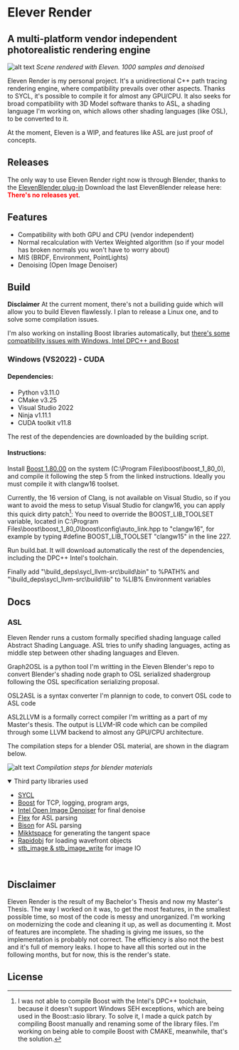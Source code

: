 # Elever Render
## A multi-platform vendor independent photorealistic rendering engine

![alt text](https://i.imgur.com/G7ExwxZ.png)
*Scene rendered with Eleven. 1000 samples and denoised*

Eleven Render is my personal project. It's a unidirectional C++ path tracing rendering engine, where compatibility prevails over other aspects. Thanks to SYCL, it's possible to compile it for almost any GPU/CPU.
It also seeks for broad compatibility with 3D Model software thanks to ASL, a shading language I'm working on, which allows other shading languages (like OSL), to be converted to it.

At the moment, Eleven is a WIP, and features like ASL are just proof of concepts. 


## Releases
The only way to use Eleven Render right now is through Blender, thanks to the [ElevenBlender plug-in](https://github.com/101001000/ElevenBlender) 
Download the last ElevenBlender release here: <span style="color:red">**There's no releases yet**</span>.


## Features

- Compatibility with both GPU and CPU (vendor independent)
- Normal recalculation with Vertex Weighted algorithm (so if your model has broken normals you won't have to worry about)
- MIS (BRDF, Environment, PointLights)
- Denoising (Open Image Denoiser) 

## Build

**Disclaimer** At the current moment, there's not a builiding guide which will allow you to build Eleven flawlessly. I plan to release a Linux one, and to solve some compilation issues.

I'm also working on installing Boost libraries automatically, but [there's some compatibility issues with Windows, Intel DPC++ and Boost](https://github.com/101001000/ElevenRender/issues/7)

### Windows (VS2022) - CUDA

#### Dependencies:

* Python v3.11.0
* CMake v3.25
* Visual Studio 2022
* Ninja v1.11.1
* CUDA toolkit v11.8

The rest of the dependencies are downloaded by the building script.

#### Instructions:

Install [Boost 1.80.00](https://www.boost.org/doc/libs/1_62_0/more/getting_started/windows.html) on the system (C:\Program Files\boost\boost_1_80_0), and compile it following the step 5 from the linked instructions. Ideally you must compile it with clangw16 toolset. 

Currently, the 16 version of Clang, is not available on Visual Studio, so if you want to avoid the mess to setup Visual Studio for clangw16, you can apply this quick dirty patch[^1]:
You need to override the BOOST_LIB_TOOLSET variable, located in C:\Program Files\boost\boost_1_80_0\boost\config\auto_link.hpp to "clangw16", for example by typing #define BOOST_LIB_TOOLSET "clangw15" in the line 227.

Run build.bat. It will download automatically the rest of the dependencies, including the DPC++ Intel's toolchain. 

Finally add "\build\_deps\sycl_llvm-src\build\bin" to %PATH% and "\build\_deps\sycl_llvm-src\build\lib" to %LIB% Environment variables


<!--- If you want to use your own SYCL implementation, you can just run build.bat with an additional argument pointing your sycl_workspace installation.)-->



[^1]: I was not able to compile Boost with the Intel's DPC++ toolchain, because it doesn't support Windows SEH exceptions, which are being used in the Boost::asio library. To solve it, I made a quick patch by compiling Boost manually and renaming some of the library files. I'm working on being able to compile Boost with CMAKE, meanwhile, that's the solution.


## Docs

### ASL
Eleven Render runs a custom formally specified shading language called Abstract Shading Language. ASL tries to unify shading languages, acting as middle step between other shading languages and Eleven.

Graph2OSL is a python tool I'm writting in the Eleven Blender's repo to convert Blender's shading node graph to OSL serialized shadergroup following the OSL specification serializing proposal.

OSL2ASL is a syntax converter I'm plannign to code, to convert OSL code to ASL code

ASL2LLVM is a formally correct compiler I'm writting as a part of my Master's thesis. The output is LLVM-IR code which can be compiled through some LLVM backend to almost any GPU/CPU architecture.



The compilation steps for a blender OSL material, are shown in the diagram below.

![alt text](https://i.imgur.com/sy46de6.png)
*Compilation steps for blender materials*


<details open>
<summary>Third party libraries used</summary>

- [SYCL]() 
- [Boost](https://github.com/boostorg/boost) for TCP, logging, program args, 
- [Intel Open Image Denoiser](https://github.com/OpenImageDenoise/oidn) for final denoise
- [Flex](https://github.com/westes/flex) for ASL parsing
- [Bison](https://github.com/akimd/bison) for ASL parsing
- [Mikktspace](https://github.com/mmikk/MikkTSpace) for generating the tangent space
- [Rapidobj](https://github.com/guybrush77/rapidobj) for loading wavefront objects
- [stb_image & stb_image_write](https://github.com/nothings/stb) for image IO


<br>
</details>

## Disclaimer

Eleven Render is the result of my Bachelor's Thesis and now my Master's Thesis. The way I worked on it was, to get the most features, in the smallest possible time, so most of the code is messy and unorganized. I'm working on modernizing the code and cleaning it up, as well as documenting it. Most of features are incomplete. The shading is giving me issues, so the implementation is probably not correct. The efficiency is also not the best and it's full of memory leaks. I hope to have all this sorted out in the following months, but for now, this is the render's state.


## License

